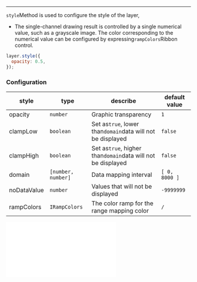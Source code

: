 ---

`style`Method is used to configure the style of the layer,

- The single-channel drawing result is controlled by a single numerical value, such as a grayscale image. The color corresponding to the numerical value can be configured by expressing`rampColors`Ribbon control.

```js
layer.style({
  opacity: 0.5,
});
```

### Configuration

| style       | type               | describe                                                    | default value |
| ----------- | ------------------ | ----------------------------------------------------------- | ------------- |
| opacity     | `number`           | Graphic transparency                                        | `1`           |
| clampLow    | `boolean`          | Set as`true`, lower than`domain`data will not be displayed  | `false`       |
| clampHigh   | `boolean`          | Set as`true`, higher than`domain`data will not be displayed | `false`       |
| domain      | `[number, number]` | Data mapping interval                                       | `[ 0, 8000 ]` |
| noDataValue | `number`           | Values ​​that will not be displayed                         | `-9999999`    |
| rampColors  | `IRampColors`      | The color ramp for the range mapping color                  | `/`           |

<embed src="@/docs/api/common/layer/raster/rampcolors.en.md"></embed>
